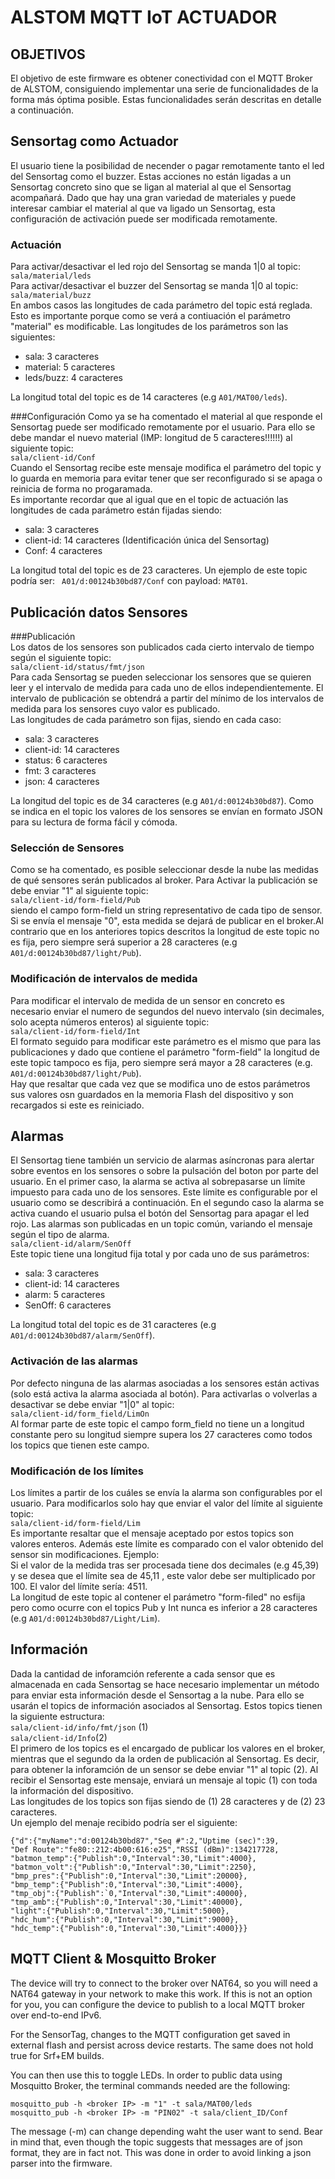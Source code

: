 ALSTOM MQTT IoT ACTUADOR
======================
OBJETIVOS
----------
El objetivo de este firmware es obtener conectividad con el MQTT Broker de ALSTOM, consiguiendo implementar una serie de funcionalidades de la forma más óptima posible. Estas funcionalidades serán descritas en detalle a continuación.  

Sensortag como Actuador
-----------------------
El usuario tiene la posibilidad de necender o pagar remotamente tanto el led del Sensortag como el buzzer. Estas acciones no están ligadas a un Sensortag concreto sino que se ligan al material al que el Sensortag acompañará. Dado que hay una gran variedad de materiales y puede interesar cambiar el material al que va ligado un Sensortag, esta configuración de activación puede ser modificada remotamente.
### Actuación
Para activar/desactivar el led rojo del Sensortag se manda 1|0 al topic:  
`sala/material/leds`  
Para activar/desactivar el buzzer del Sensortag se manda 1|0 al topic:  
`sala/material/buzz`    
En ambos casos las longitudes de cada parámetro del topic está reglada. Esto es importante porque como se verá a contiuación el parámetro "material" es modificable. Las longitudes de los parámetros son las siguientes:  

+ sala: 3 caracteres 
+ material: 5 caracteres
+ leds/buzz: 4 caracteres  

La longitud total del topic es de 14 caracteres (e.g `A01/MAT00/leds`).

###Configuración 
Como ya se ha comentado el material al que responde el Sensortag puede ser modificado remotamente por el usuario. Para ello se debe mandar el nuevo material (IMP: longitud de 5 caracteres!!!!!!) al siguiente topic:  
`sala/client-id/Conf`  
Cuando el Sensortag recibe este mensaje modifica el parámetro del topic y lo guarda en memoria para evitar tener que ser reconfigurado si se apaga o reinicia de forma no progaramada.  
Es importante recordar que al igual que en el topic de actuación las longitudes de cada parámetro están fijadas siendo:  

+ sala: 3 caracteres
+ client-id: 14 caracteres (Identificación única del Sensortag)
+ Conf: 4 caracteres  

La longitud total del topic es de 23 caracteres. Un ejemplo de este topic podría ser: ` A01/d:00124b30bd87/Conf` con payload: `MAT01`. 


Publicación datos Sensores
--------------------------
###Publicación  
Los datos de los sensores son publicados cada cierto intervalo de tiempo según el siguiente topic:  
`sala/client-id/status/fmt/json`  
Para cada Sensortag se pueden seleccionar los sensores que se quieren leer y el intervalo de medida  para cada uno de ellos independientemente. El intervalo de publicación se obtendrá a partir del mínimo de los intervalos de medida para los sensores cuyo valor es publicado.  
Las longitudes de cada parámetro son fijas, siendo en cada caso:  

 + sala: 3 caracteres
 + client-id: 14 caracteres
 + status: 6 caracteres
 + fmt: 3 caracteres
 + json: 4 caracteres

La longitud del topic es de 34 caracteres (e.g `A01/d:00124b30bd87`). Como se indica en el topic los valores de los sensores se envían en formato JSON para su lectura de forma fácil y cómoda. 
### Selección de Sensores
Como se ha comentado, es posible seleccionar desde la nube las medidas de qué sensores serán publicados al broker. Para Activar la publicación se debe enviar "1" al siguiente topic:  
`sala/client-id/form-field/Pub`  
siendo el campo form-field un string representativo de cada tipo de sensor. Si se envía el mensaje "0", esta medida se dejará de publicar en el broker.Al contrario que en los anteriores topics descritos la longitud de este topic no es fija, pero siempre será superior a 28 caracteres (e.g `A01/d:00124b30bd87/light/Pub`).
### Modificación de intervalos de medida
Para modificar el intervalo de medida de un sensor en concreto es necesario enviar el numero de segundos del nuevo intervalo (sin decimales, solo acepta números enteros) al siguiente topic:  
`sala/client-id/form-field/Int`  
El formato seguido para modificar este parámetro es el mismo que para las publicaciones y dado que contiene el parámetro "form-field" la longitud de este topic tampoco es fija, pero siempre será mayor a 28 caracteres (e.g. `A01/d:00124b30bd87/light/Pub`).  
Hay que resaltar que cada vez que se modifica uno de estos parámetros sus valores osn guardados en la memoria Flash del dispositivo y son recargados si este es reiniciado.

Alarmas
-------
El Sensortag tiene también un servicio de alarmas asíncronas para alertar sobre eventos en los sensores o sobre la pulsación del boton por parte del usuario.
En el primer caso, la alarma se activa al sobrepasarse un límite impuesto para cada uno de los sensores. Este límite es configurable por el usuario como se describirá a continuación. En el segundo caso la alarma se activa cuando el usuario pulsa el botón del Sensortag para apagar el led rojo. Las alarmas son publicadas en un topic común, variando el mensaje según el tipo de alarma.  
`sala/client-id/alarm/SenOff`  
Este topic tiene una longitud fija total y por cada uno de sus parámetros:  

+ sala: 3 caracteres
+ client-id: 14 caracteres
+ alarm: 5 caracteres
+ SenOff: 6 caracteres  

La longitud total del topic es de 31 caracteres (e.g `A01/d:00124b30bd87/alarm/SenOff`).  
### Activación de las alarmas
Por defecto ninguna de las alarmas asociadas a los sensores están activas (solo está activa la alarma asociada al botón). Para activarlas o volverlas a desactivar se debe enviar "1|0" al topic:  
`sala/client-id/form_field/LimOn`  
Al formar parte de este topic el campo form_field no tiene un a longitud constante pero su longitud siempre supera los 27 caracteres como todos los topics que tienen este campo.

### Modificación de los límites
Los límites a partir de los cuáles se envía la alarma son configurables por el usuario. Para modificarlos solo hay que enviar el valor del límite al siguiente topic:  
`sala/client-id/form-field/Lim`  
Es importante resaltar que el mensaje aceptado por estos topics son valores enteros. Además este límite es comparado con el valor obtenido del sensor sin modificaciones. Ejemplo:  
    Si el valor de la medida tras ser procesada tiene dos decimales (e.g 45,39) y se desea que el              límite sea de 45,11 , este valor debe ser multiplicado por 100. El valor del límite sería: 4511.  
La longitud de este topic al contener el parámetro "form-filed" no esfija pero como ocurre con el topics Pub y Int nunca es inferior a 28 caracteres (e.g `A01/d:00124b30bd87/Light/Lim`).

Información
-----------
Dada la cantidad de inforamción referente a cada sensor que es almacenada en cada Sensortag se hace necesario implementar un método para enviar esta información desde el Sensortag a la nube. Para ello se usarán el topics de información asociados al Sensortag. Estos topics tienen la siguiente estructura:  
`sala/client-id/info/fmt/json` (1)  
`sala/client-id/Info`(2)  
El primero de los topics es el encargado de publicar los valores en el broker, mientras que el segundo da la orden de publicación al Sensortag. Es decir, para obtener la inforamción de un sensor se debe enviar "1" al topic (2). Al recibir el Sensortag este mensaje, enviará un mensaje al topic (1) con toda la información del dispositivo.  
Las longitudes de los topics son fijas siendo de (1) 28 caracteres y de (2) 23 caracteres.  
Un ejemplo del menaje recibido podría ser el siguiente:  
~~~
{"d":{"myName":"d:00124b30bd87","Seq #":2,"Uptime (sec)":39,  
"Def Route":"fe80::212:4b00:616:e25","RSSI (dBm)":134217728,  
"batmon_temp":{"Publish":0,"Interval":30,"Limit":4000},  
"batmon_volt":{"Publish":0,"Interval":30,"Limit":2250},  
"bmp_pres":{"Publish":0,"Interval":30,"Limit":20000},  
"bmp_temp":{"Publish":0,"Interval":30,"Limit":4000},  
"tmp_obj":{"Publish":`0,"Interval":30,"Limit":40000},  
"tmp_amb":{"Publish":0,"Interval":30,"Limit":40000},  
"light":{"Publish":0,"Interval":30,"Limit":5000},  
"hdc_hum":{"Publish":0,"Interval":30,"Limit":9000},  
"hdc_temp":{"Publish":0,"Interval":30,"Limit":4000}}}
~~~

MQTT Client & Mosquitto Broker
------------------------------
The device will try to connect to the broker over NAT64, so you will
need a NAT64 gateway in your network to make this work. If this is not an option for you, you can
configure the device to publish to a local MQTT broker over end-to-end IPv6.

For the SensorTag, changes to the MQTT configuration get saved in external
flash and persist across device restarts. The same does not hold true for
Srf+EM builds.

You can then use this to toggle LEDs. In order to public data using Mosquitto Broker, the terminal commands needed are the following:

`mosquitto_pub -h <broker IP> -m "1" -t sala/MAT00/leds`  
`mosquitto_pub -h <broker IP> -m "PIN02" -t sala/client_ID/Conf`

The message (-m) can change depending waht the user want to send.
Bear in mind that, even though the topic suggests that messages are of json
format, they are in fact not. This was done in order to avoid linking a json
parser into the firmware.
